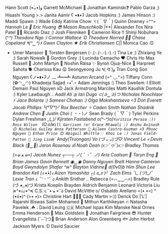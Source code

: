 Hann Scott (•̀ᴗ•́)و
Garrett McMichael 🌌
Jonathan Kaminski❓
Pablo Garza ;)
Hisashi Young >.>
Janita Aamir ʕ •ᴥ•ʔ
Jacob Hopkins :)
James Hinson :)
Maddi Spawn :)
Wade Eddy
Katrine Chow ヾ(＾∇＾)
Quinn Downey =^_^=
Hannah Le 🪼
Eric Huang 😎
Mason Rauschkolb |*_*|
Alexander Fox
Nira Patel 🫶🏽
Ricardo Diaz :)
Josh Flenniken 🥲
Cameron Rice ‼️
Shinji Nobuhara (^_^)
Theodore Ngo :l
Connor Wallace :D
Theodore Norred 👨‍💻
Chase Copeland ٩(^‿^)۶
Gwen Clayton ★
Erik Christiansen C|_|
Monica Cao :D
- Umer Mansoor 🚀
Torsten Bergersen (-.(-.(-.-).-).-)
Tina Le :)
Zhixiang Ye ;)
Sarah Nowalk 🐸
Gordon Grey :]
Lucinda Camacho ❤️
Chris Ho
Max Russell 🦖
John Martyn 🦜
Noshin Raisa ✨
Byron Ojua-Nice 🚀
Harpreet Sahota 🐕
Charissa Kau 😛
Seongyeong Ju ٩( ᐛ )و
Tran Cong Son Nguyen 	ʕノ•ᴥ•ʔノ ︵ ┻━┻
Autumn  Arcand (=^ ◡ ^=)
Tiffany Conn (✿◠‿◠)
Khadeeja Sajjad ⋆⭒˚.⋆
Adam Jennings :)
Theo Sweilem :I
Elliott Demain
Paul Nguyen xD
Jack Armstrong
Marciles Matti
Kaushik Dontula :)
Kyler Lawbaugh ._.
Aadil Ali :p
Ian Dugo ⊂(✰‿✰)つ
Nicholas Noochlaor ⚡
Jace Bolante :)
Sameer Chohan :)
Olga Mokshantseva <3
Don Everett
Jacob Phillips ╰(*°▽°*)╯
Rox Beecher ✧
Caden Smith
Nathan Shadnik 
Andrew Chen 👀
Justin Choi ( ・_・)ノ
Sean Brady (＾▽＾)
Tyler Perkins
Dylan Freshman \_(*_*)_/
Kjirsten Fastabend o(^-^)o)`
Yuritzia Peraza :))
Ross Wilson   `(O.o)`
Will Garrison !o!
Grace Mtawali :)
Anshu Avinash 🙃
Nicholas Guiley
Anna Patterson 🦀
Aileen Castro-Guzman <3
Phuoc Nguyen 💯
Ethan Price 😊
Abigail Whittle ♡
Khoi Le :)
Jonas Field-Patton 🙊
Jing Liu `w`
Andy(Truongan) Vo (づ ᴗ _ᴗ)づ♡
Vincent Le 💀
Devin Black (💎‿💎)
Jaron Rosenau ॐ
Noah Dean (👉ﾟヮﾟ)👉
Bradley Thomas (=🝦 ﻌ 🝦=)
Jacob Nunez ┬──┬ ノ( ゜-゜ノ)
Aria Coalson 🦧
Taryn Eng 🌸
Brian James
Gavin Bennett ◉‿◉
Danny Nguyen
Brett Hanna
Cameron Boyd
Gwyndolyn Shafer ^w^
Blayton Vidrine🌟
d(0v0)b Him Shun Lee
Brandon Kell (ง •̀_•́)ง
Aizen Yamashita ┌( ಠ_ಠ )┘
Zach Elms ¯\\\_ (ツ)\_/¯  
Lexie Tran ૮ ˶ᵔ ᵕ ᵔ˶ ა
Ankith Sridhar ._.
Rebecca (=⌒‿‿⌒=)
Bradley Rule  (づ ◕_◕)づ
Krista Koeplin 
Brayden Aldrich
Benjamin Leonard
Victoria Liu ≽^•⩊•^≼
C.S. ૮˶• ﻌ •˶ა 
David McVittie o/
Osbaldo Arellano <(• •<) ^ (•o•)^ (>• •)> 
Christine Hart 🌟🌟🌟
Cady Martin >:))
Derick Do |'L'|
Rajarshi Biswas 
Salim Mohamed 🧛
Mithun Karthikeyan 🔥
Natasha Pavelek .☘︎ ݁˖
David Leung 🇨🇦
Michael Ispas
Kim Manske
Neal Ornes
Emma Henderson 💜
Max Goldstein 🐘
Jonathan Fairgrieve 😎
Hunter Evangelista (˘⌣˘)つ🥤
Brian Anderson
Alon Greenberg 🐟
John Herbst 
Jackson Myers :D
David Saucier
